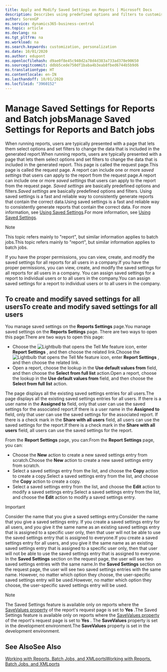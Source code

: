```yaml
---
title: Apply and Modify Saved Settings on Reports | Microsoft Docs
description: Describes using predefined options and filters to customise a report and to generate the correct data.
author: SorenGP
ms.service: dynamics365-business-central
ms.topic: article
ms.devlang: na
ms.tgt_pltfrm: na
ms.workload: na
ms.search.keywords: customization, personalization
ms.date: 10/01/2020
ms.author: edupont
ms.openlocfilehash: d9ae0f8e45c940d2a78d4d383a733ad378e90650
ms.sourcegitcommit: ddbb5cede750df1baba4b3eab8fbed6744b5b9d6
ms.translationtype: HT
ms.contentlocale: en-IN
ms.lasthandoff: 10/01/2020
ms.locfileid: "3960152"
---
```

# <a name="manage-saved-settings-for-reports-and-batch-jobs"></a><span data-ttu-id="8c709-103">Manage Saved Settings for Reports and Batch jobs</span><span class="sxs-lookup"><span data-stu-id="8c709-103">Manage Saved Settings for Reports and Batch jobs</span></span>
<span data-ttu-id="8c709-104">When running reports, users are typically presented with a page that lets them select options and set filters to change the data that is included in the generated report.</span><span class="sxs-lookup"><span data-stu-id="8c709-104">When running reports, users are typically presented with a page that lets them select options and set filters to change the data that is included in the generated report.</span></span> <span data-ttu-id="8c709-105">This page is called the request page.</span><span class="sxs-lookup"><span data-stu-id="8c709-105">This page is called the request page.</span></span> <span data-ttu-id="8c709-106">A report can include one or more *saved settings* that users can apply to the report from the request page.</span><span class="sxs-lookup"><span data-stu-id="8c709-106">A report can include one or more *saved settings* that users can apply to the report from the request page.</span></span> <span data-ttu-id="8c709-107">*Saved settings* are basically predefined options and filters.</span><span class="sxs-lookup"><span data-stu-id="8c709-107">*Saved settings* are basically predefined options and filters.</span></span> <span data-ttu-id="8c709-108">Using saved settings is a fast and reliable way to consistently generate reports that contain the correct data.</span><span class="sxs-lookup"><span data-stu-id="8c709-108">Using saved settings is a fast and reliable way to consistently generate reports that contain the correct data.</span></span> <span data-ttu-id="8c709-109">For more information, see [Using Saved Settings](ui-work-report.md#SavedSettings).</span><span class="sxs-lookup"><span data-stu-id="8c709-109">For more information, see [Using Saved Settings](ui-work-report.md#SavedSettings).</span></span>

> [!NOTE]
> <span data-ttu-id="8c709-110">This topic refers mainly to "report", but similar information applies to batch jobs.</span><span class="sxs-lookup"><span data-stu-id="8c709-110">This topic refers mainly to "report", but similar information applies to batch jobs.</span></span>

<span data-ttu-id="8c709-111">If you have the proper permissions, you can view, create, and modify the saved settings for all reports for all users in a company.</span><span class="sxs-lookup"><span data-stu-id="8c709-111">If you have the proper permissions, you can view, create, and modify the saved settings for all reports for all users in a company.</span></span> <span data-ttu-id="8c709-112">You can assign saved settings for a report to individual users or to all users in the company.</span><span class="sxs-lookup"><span data-stu-id="8c709-112">You can assign saved settings for a report to individual users or to all users in the company.</span></span>

<!--
## Apply saved settings to a report
1. Open the report.

   The request page appears.    
2. In the **Saved Settings** section of the page, set the **Name** field  to the saved settings that you want to use.

   The **Saved Settings** section only appears if the report has been run before or if there are existing saved settings entries. The saved settings entry called **Last used options and filters** is always available. These settings are the option and filter values that were used the last time you ran the report.

-->

## <a name="to-create-and-modify-saved-settings-for-all-users"></a><span data-ttu-id="8c709-113">To create and modify saved settings for all users</span><span class="sxs-lookup"><span data-stu-id="8c709-113">To create and modify saved settings for all users</span></span>
<span data-ttu-id="8c709-114">You manage saved settings on the **Reports Settings** page.</span><span class="sxs-lookup"><span data-stu-id="8c709-114">You manage saved settings on the **Reports Settings** page.</span></span> <span data-ttu-id="8c709-115">There are two ways to open this page:</span><span class="sxs-lookup"><span data-stu-id="8c709-115">There are two ways to open this page:</span></span>
-   <span data-ttu-id="8c709-116">Choose the ![Lightbulb that opens the Tell Me feature](media/ui-search/search_small.png "Tell me what you want to do") icon, enter **Report Settings** , and then choose the related link.</span><span class="sxs-lookup"><span data-stu-id="8c709-116">Choose the ![Lightbulb that opens the Tell Me feature](media/ui-search/search_small.png "Tell me what you want to do") icon, enter **Report Settings** , and then choose the related link.</span></span>
-   <span data-ttu-id="8c709-117">Open a report, choose the lookup in the **Use default values from** field, and then choose the **Select from full list** action.</span><span class="sxs-lookup"><span data-stu-id="8c709-117">Open a report, choose the lookup in the **Use default values from** field, and then choose the **Select from full list** action.</span></span>

<span data-ttu-id="8c709-118">The page displays all the existing saved settings entries for all users.</span><span class="sxs-lookup"><span data-stu-id="8c709-118">The page displays all the existing saved settings entries for all users.</span></span> <span data-ttu-id="8c709-119">If there is a user name in the **Assigned to** field, only that user can use the saved settings for the associated report.</span><span class="sxs-lookup"><span data-stu-id="8c709-119">If there is a user name in the **Assigned to** field, only that user can use the saved settings for the associated report.</span></span> <span data-ttu-id="8c709-120">If there is a check mark in the **Share with all users** field, all users can use the saved settings for the report.</span><span class="sxs-lookup"><span data-stu-id="8c709-120">If there is a check mark in the **Share with all users** field, all users can use the saved settings for the report.</span></span>

<span data-ttu-id="8c709-121">From the **Report Settings** page, you can:</span><span class="sxs-lookup"><span data-stu-id="8c709-121">From the **Report Settings** page, you can:</span></span>
-   <span data-ttu-id="8c709-122">Choose the **New** action to create a new saved settings entry from scratch.</span><span class="sxs-lookup"><span data-stu-id="8c709-122">Choose the **New** action to create a new saved settings entry from scratch.</span></span>
-   <span data-ttu-id="8c709-123">Select a saved settings entry from the list, and choose the **Copy** action to create a copy.</span><span class="sxs-lookup"><span data-stu-id="8c709-123">Select a saved settings entry from the list, and choose the **Copy** action to create a copy.</span></span>
-   <span data-ttu-id="8c709-124">Select a saved settings entry from the list, and choose the **Edit** action to modify a saved settings entry.</span><span class="sxs-lookup"><span data-stu-id="8c709-124">Select a saved settings entry from the list, and choose the **Edit** action to modify a saved settings entry.</span></span>

> [!Important]
> <span data-ttu-id="8c709-125">Consider the name that you give a saved settings entry.</span><span class="sxs-lookup"><span data-stu-id="8c709-125">Consider the name that you give a saved settings entry.</span></span> <span data-ttu-id="8c709-126">If you create a saved settings entry for all users, and you give it the same name as an existing saved settings entry that is assigned to a specific user only, then that user will not be able to use the saved settings entry that is assigned to everyone.</span><span class="sxs-lookup"><span data-stu-id="8c709-126">If you create a saved settings entry for all users, and you give it the same name as an existing saved settings entry that is assigned to a specific user only, then that user will not be able to use the saved settings entry that is assigned to everyone.</span></span>  <span data-ttu-id="8c709-127">In the **Saved Settings** section on the request page, the user will see two saved settings entries with the same name.</span><span class="sxs-lookup"><span data-stu-id="8c709-127">In the **Saved Settings** section on the request page, the user will see two saved settings entries with the same name.</span></span> <span data-ttu-id="8c709-128">However, no matter which option they choose, the user-specific saved settings entry will be used.</span><span class="sxs-lookup"><span data-stu-id="8c709-128">However, no matter which option they choose, the user-specific saved settings entry will be used.</span></span>

> [!NOTE]
> <span data-ttu-id="8c709-129">The Saved Settings feature is available only on reports where the [SaveValues property](/dynamics365/business-central/dev-itpro/developer/properties/devenv-savevalues-property) of the report's request page is set to **Yes** .</span><span class="sxs-lookup"><span data-stu-id="8c709-129">The Saved Settings feature is available only on reports where the [SaveValues property](/dynamics365/business-central/dev-itpro/developer/properties/devenv-savevalues-property) of the report's request page is set to **Yes** .</span></span> <span data-ttu-id="8c709-130">The **SaveValues** property is set in the development environment.</span><span class="sxs-lookup"><span data-stu-id="8c709-130">The **SaveValues** property is set in the development environment.</span></span>  

## <a name="see-also"></a><span data-ttu-id="8c709-131">See Also</span><span class="sxs-lookup"><span data-stu-id="8c709-131">See Also</span></span>
[<span data-ttu-id="8c709-132">Working with Reports, Batch Jobs, and XMLports</span><span class="sxs-lookup"><span data-stu-id="8c709-132">Working with Reports, Batch Jobs, and XMLports</span></span>](ui-work-report.md)  
